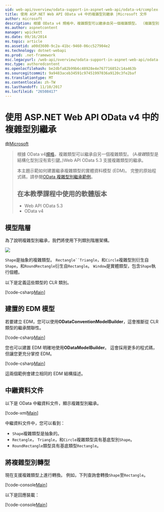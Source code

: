 ```yaml
---
uid: web-api/overview/odata-support-in-aspnet-web-api/odata-v4/complex-type-inheritance-in-odata-v4
title: 使用 ASP.NET Web API OData v4 中的複雜型別繼承 |Microsoft 文件
author: microsoft
description: 根據 OData v4 規格中，複雜類型可以繼承自另一個複雜類型。 （複雜型別是結構化的型別沒有索引鍵）。Web API...
ms.author: aspnetcontent
manager: wpickett
ms.date: 09/16/2014
ms.topic: article
ms.assetid: a00d3600-9c2a-41bc-9460-06cc527904e2
ms.technology: dotnet-webapi
ms.prod: .net-framework
msc.legacyurl: /web-api/overview/odata-support-in-aspnet-web-api/odata-v4/complex-type-inheritance-in-odata-v4
msc.type: authoredcontent
ms.openlocfilehash: be2dbfa82b99b6c48928e4e767716852c14a463b
ms.sourcegitcommit: 9a9483aceb34591c97451997036a9120c3fe2baf
ms.translationtype: MT
ms.contentlocale: zh-TW
ms.lasthandoff: 11/10/2017
ms.locfileid: "26508417"
---
```

<a name="complex-type-inheritance-in-odata-v4-with-aspnet-web-api"></a>使用 ASP.NET Web API OData v4 中的複雜型別繼承
====================
由[Microsoft](https://github.com/microsoft)

> 根據 OData v4[規格](http://www.odata.org/documentation/odata-version-4-0/)，複雜類型可以繼承自另一個複雜類型。 (A*複雜*類型是結構化型別沒有索引鍵。)Web API OData 5.3 支援複雜類型的繼承。
> 
> 本主題示範如何建置繼承複雜類型的實體資料模型 (EDM)。 完整的原始程式碼，請參閱[OData 複雜型別繼承範例](http://aspnet.codeplex.com/sourcecontrol/latest#Samples/WebApi/OData/v4/ODataComplexTypeInheritanceSample/ReadMe.txt)。
> 
> ## <a name="software-versions-used-in-the-tutorial"></a>在本教學課程中使用的軟體版本
> 
> 
> - Web API OData 5.3
> - OData v4


## <a name="model-hierarchy"></a>模型階層

為了說明複雜型別繼承，我們將使用下列類別階層架構。

![](complex-type-inheritance-in-odata-v4/_static/image1.png)

`Shape`是抽象的複雜類型。 `Rectangle``Triangle`，和`Circle`複雜型別衍生自`Shape`，和`RoundRectangle`衍生自`Rectangle`。 `Window`是實體類型，包含`Shape`執行個體。

以下是定義這些類型的 CLR 類別。

[!code-csharp[Main](complex-type-inheritance-in-odata-v4/samples/sample1.cs)]

## <a name="build-the-edm-model"></a>建置的 EDM 模型

若要建立 EDM，您可以使用**ODataConventionModelBuilder**，這會推斷從 CLR 類型的繼承關聯性。

[!code-csharp[Main](complex-type-inheritance-in-odata-v4/samples/sample2.cs)]

您也可以建置 EDM 明確地使用**ODataModelBuilder**。 這會採用更多的程式碼，但讓您更充分掌控 EDM。

[!code-csharp[Main](complex-type-inheritance-in-odata-v4/samples/sample3.cs)]

這兩個範例會建立相同的 EDM 結構描述。

## <a name="metadata-document"></a>中繼資料文件

以下是 OData 中繼資料文件，顯示複雜型別繼承。

[!code-xml[Main](complex-type-inheritance-in-odata-v4/samples/sample4.xml?highlight=13,17,25,30)]

中繼資料文件中，您可以看到：

- `Shape`複雜類型是抽象的。
- `Rectangle`， `Triangle`，和`Circle`複雜類型具有基底型別`Shape`。
- `RoundRectangle`類型具有基底類型`Rectangle`。

## <a name="casting-complex-types"></a>將複雜型別轉型

現在支援複雜類型上進行轉換。 例如，下列查詢會轉換`Shape`至`Rectangle`。

[!code-console[Main](complex-type-inheritance-in-odata-v4/samples/sample5.cmd)]

以下是回應裝載：

[!code-console[Main](complex-type-inheritance-in-odata-v4/samples/sample6.cmd)]
